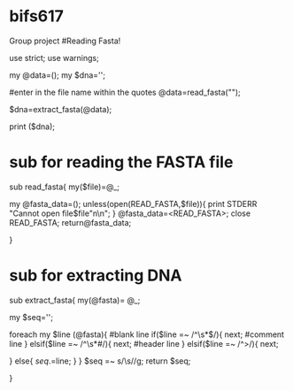 # bifs617
Group project
#Reading Fasta!

use strict;
use warnings;

my @data=();
my $dna='';

#enter in the file name within the quotes 
@data=read_fasta("");

$dna=extract_fasta(@data);

print ($dna);

# sub for reading the FASTA file
sub read_fasta{
my($file)=@_;

my @fasta_data=();
unless(open(READ_FASTA,$file)){
print STDERR "Cannot open file\$file\"n\n";
}
@fasta_data=<READ_FASTA>;
close READ_FASTA;
return@fasta_data;

}

# sub for extracting DNA
sub extract_fasta{
my(@fasta)= @_;


my $seq='';

foreach my $line (@fasta){
#blank line
if($line =~ /^\s*$/){
next;
#comment line
} elsif($line =~ /^\s*#/){
next;
#header line
} elsif($line =~ /^>/){
next;

} else{
$seq .=$line;
}
}
$seq =~ s/\s//g;
return $seq;

}
